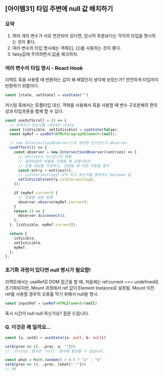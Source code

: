 ## [아이템31] 타입 주변에 null 값 배치하기

### 요약
1. 여러 개의 변수가 서로 연관되어 있다면, 암시적 추론보다는 각각의 타입을 명시하는 것이 좋다.
2. 여러 변수의 타입 명시에는 객체([], {})를 사용하는 것이 좋다.
3. falsy값에 주의하면서 값을 체크하자.

### 여러 변수의 타입 명시 - React Hook
리액트 훅을 사용할 때 반환하는 값이 왜 배열인지 생각해 보았는가?
안전하게 타입까지 반환하기 위함이다.
```ts
const [state, setState] = useState("")
```

커스텀 훅에서는 튜플타입 대신, 객체를 사용해서 훅을 사용할 때 변수 구조분해의 편의성과 타입추론을 함께 할 수 있다.
```ts
const useInfScroll = () => {
  // 보여지고 있는지를 나타내는 state
  const [isVisible, setIsVisible] = useState(false);
  const myRef = useRef<HTMLParagraphElement>(null);

  // new IntersectionObserver()로 생성한 인스턴스가 observer
  useEffect(() => {
    const observer = new IntersectionObserver((entries) => {
      // entries는 인스턴스의 배열
      // 얼마만큼의 비율을 가졌을 때 실행시킬지
      // 관찰 대상을 지정하고, 관찰될 때 어떤 작동을 할지
      const entry = entries[0];
      // isIntersecting은 교차 되고 있는지를 알려주는 boolean 값
      setIsVisible(entry.isIntersecting);
    });

    if (myRef.current) {
      // 관찰할 대상 등록
      observer.observe(myRef.current);
    }
    return () => {
      observer.disconnect();
    };
  }, [isVisible, myRef.current]);

  return {
    isVisible,
    setIsVisible,
    myRef,
  };
};
```

### 초기화 과정이 있다면 null 명시가 필요함!
리액트에서는 useRef로 DOM 접근을 할 때,
처음에는 ref.current === undefined로 초기화되지만,
Mount 과정에서 ref 값이 Element Instance로 설정됨.
Mount 이전 ref를 사용할 경우의 오류를 막기 위해서 null을 명시.
```ts
const inputRef = useRef<HTMLElement>(null)
```

혹시 시간이 null null 하신가요? 질문 드립니다.
### Q. 이것은 왜 일까요...
```ts
const [a, setA] = useState({a: null, b: null})

setA(prev => ({...prev, a: ""}))
// 'string' 형식은 'null' 형식에 할당할 수 없습니다.

const what = Math.random() > 0.5 ? "a" : "b"
setA(prev => ({...prev, [what]: ""}))
// OK
```
